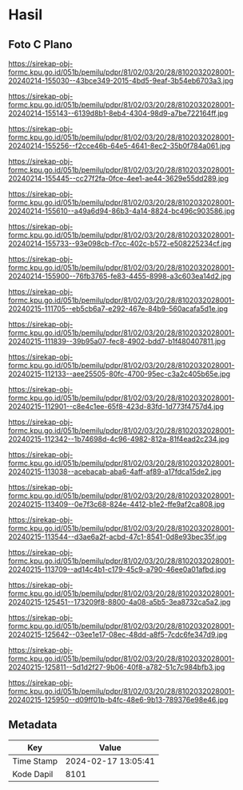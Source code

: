 # Hasil

## Foto C Plano

https://sirekap-obj-formc.kpu.go.id/051b/pemilu/pdpr/81/02/03/20/28/8102032028001-20240214-155030--43bce349-2015-4bd5-9eaf-3b54eb6703a3.jpg

https://sirekap-obj-formc.kpu.go.id/051b/pemilu/pdpr/81/02/03/20/28/8102032028001-20240214-155143--6139d8b1-8eb4-4304-98d9-a7be722164ff.jpg

https://sirekap-obj-formc.kpu.go.id/051b/pemilu/pdpr/81/02/03/20/28/8102032028001-20240214-155256--f2cce46b-64e5-4641-8ec2-35b0f784a061.jpg

https://sirekap-obj-formc.kpu.go.id/051b/pemilu/pdpr/81/02/03/20/28/8102032028001-20240214-155445--cc27f2fa-0fce-4ee1-ae44-3629e55dd289.jpg

https://sirekap-obj-formc.kpu.go.id/051b/pemilu/pdpr/81/02/03/20/28/8102032028001-20240214-155610--a49a6d94-86b3-4a14-8824-bc496c903586.jpg

https://sirekap-obj-formc.kpu.go.id/051b/pemilu/pdpr/81/02/03/20/28/8102032028001-20240214-155733--93e098cb-f7cc-402c-b572-e508225234cf.jpg

https://sirekap-obj-formc.kpu.go.id/051b/pemilu/pdpr/81/02/03/20/28/8102032028001-20240214-155900--76fb3765-fe83-4455-8998-a3c603ea14d2.jpg

https://sirekap-obj-formc.kpu.go.id/051b/pemilu/pdpr/81/02/03/20/28/8102032028001-20240215-111705--eb5cb6a7-e292-467e-84b9-560acafa5d1e.jpg

https://sirekap-obj-formc.kpu.go.id/051b/pemilu/pdpr/81/02/03/20/28/8102032028001-20240215-111839--39b95a07-fec8-4902-bdd7-b1f480407811.jpg

https://sirekap-obj-formc.kpu.go.id/051b/pemilu/pdpr/81/02/03/20/28/8102032028001-20240215-112133--aee25505-80fc-4700-95ec-c3a2c405b65e.jpg

https://sirekap-obj-formc.kpu.go.id/051b/pemilu/pdpr/81/02/03/20/28/8102032028001-20240215-112901--c8e4c1ee-65f8-423d-83fd-1d773f4757d4.jpg

https://sirekap-obj-formc.kpu.go.id/051b/pemilu/pdpr/81/02/03/20/28/8102032028001-20240215-112342--1b74698d-4c96-4982-812a-81f4ead2c234.jpg

https://sirekap-obj-formc.kpu.go.id/051b/pemilu/pdpr/81/02/03/20/28/8102032028001-20240215-113038--acebacab-aba6-4aff-af89-a17fdca15de2.jpg

https://sirekap-obj-formc.kpu.go.id/051b/pemilu/pdpr/81/02/03/20/28/8102032028001-20240215-113409--0e7f3c68-824e-4412-b1e2-ffe9af2ca808.jpg

https://sirekap-obj-formc.kpu.go.id/051b/pemilu/pdpr/81/02/03/20/28/8102032028001-20240215-113544--d3ae6a2f-acbd-47c1-8541-0d8e93bec35f.jpg

https://sirekap-obj-formc.kpu.go.id/051b/pemilu/pdpr/81/02/03/20/28/8102032028001-20240215-113709--ad14c4b1-c179-45c9-a790-46ee0a01afbd.jpg

https://sirekap-obj-formc.kpu.go.id/051b/pemilu/pdpr/81/02/03/20/28/8102032028001-20240215-125451--173209f8-8800-4a08-a5b5-3ea8732ca5a2.jpg

https://sirekap-obj-formc.kpu.go.id/051b/pemilu/pdpr/81/02/03/20/28/8102032028001-20240215-125642--03ee1e17-08ec-48dd-a8f5-7cdc6fe347d9.jpg

https://sirekap-obj-formc.kpu.go.id/051b/pemilu/pdpr/81/02/03/20/28/8102032028001-20240215-125811--5d1d2f27-9b06-40f8-a782-51c7c984bfb3.jpg

https://sirekap-obj-formc.kpu.go.id/051b/pemilu/pdpr/81/02/03/20/28/8102032028001-20240215-125950--d09ff01b-b4fc-48e6-9b13-789376e98e46.jpg


## Metadata

| Key        | Value               |
| ---------- | ------------------- |
| Time Stamp | 2024-02-17 13:05:41 |
| Kode Dapil | 8101                |



